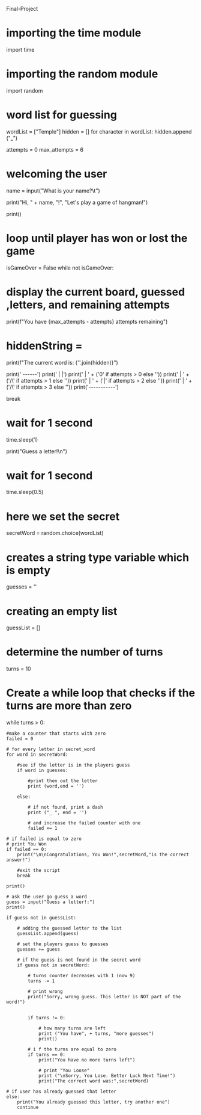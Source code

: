 Final-Project

# importing the time module
import time

# importing the random module
import random

# word list for guessing
wordList = ["Temple"]
hidden = [] 
for character in wordList: 
  hidden.append ("_")

attempts = 0
max_attempts = 6

# welcoming the user
name = input("What is your name?\t")

print("Hi, " + name, "!", "Let's play a game of hangman!")

print()

# loop until player has won or lost the game 
isGameOver = False
while not isGameOver: 
# display the current board, guessed ,letters, and remaining attempts 

  print(f"You have {max_attempts - attempts} attempts remaining") 

  # hiddenString = 
  print(f"The current word is: {''.join(hidden)}") 
  
  print('     ------')
  print('     |     |')
  print('     |     ' + ('0' if attempts > 0 else ''))
  print('     |     ' + ('/\\' if attempts > 1 else ''))
  print('     |     ' + ('|' if attempts > 2 else ''))
  print('     |     ' + ('/\\' if attempts > 3 else '')) 
  print('-----------') 

  break 
  
# wait for 1 second
time.sleep(1)  

print("Guess a letter!\n")

# wait for 1 second
time.sleep(0.5)

# here we set the secret
secretWord = random.choice(wordList)

# creates a string type variable which is empty
guesses = ''

# creating an empty list
guessList = []

# determine the number of turns
turns = 10

# Create a while loop that checks if the turns are more than zero
while turns > 0:

    #make a counter that starts with zero
    failed = 0

    # for every letter in secret_word
    for word in secretWord:

        #see if the letter is in the players guess
        if word in guesses:

            #print then out the letter
            print (word,end = '')

        else:

            # if not found, print a dash
            print ("_ ", end = '')

            # and increase the failed counter with one
            failed += 1

    # if failed is equal to zero
    # print You Won
    if failed == 0:
        print("\n\nCongratulations, You Won!",secretWord,"is the correct answer!")

        #exit the script
        break

    print()

    # ask the user go guess a word
    guess = input("Guess a letter!:")
    print()

    if guess not in guessList:

        # adding the guessed letter to the list
        guessList.append(guess)

        # set the players guess to guesses
        guesses += guess

        # if the guess is not found in the secret word
        if guess not in secretWord:

            # turns counter decreases with 1 (now 9)
            turns -= 1

            # print wrong
            print("Sorry, wrong guess. This letter is NOT part of the word!")
            

            if turns != 0:

                # how many turns are left
                print ("You have", + turns, "more guesses")
                print()

            # i f the turns are equal to zero
            if turns == 0:
                print("You have no more turns left")

                # print "You Loose"
                print ("\nSorry, You Lose. Better Luck Next Time!")
                print("The correct word was:",secretWord)

    # if user has already guessed that letter
    else:
        print("You already guessed this letter, try another one")
        continue


                  
